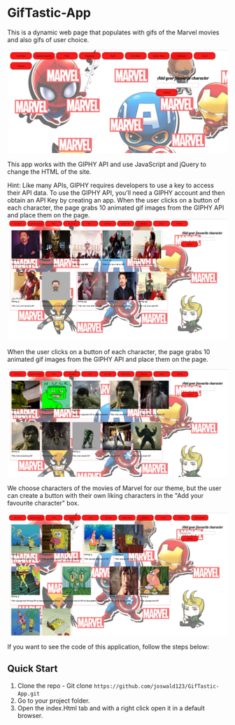 # GifTastic-App

This is a dynamic web page that populates with gifs of the Marvel movies and also gifs of user choice. 

![Page Screen](/assets/images/PageScreen1.PNG)

This app works with the GIPHY API and use JavaScript and jQuery to change the HTML of the site.

Hint: Like many APIs, GIPHY requires developers to use a key to access their API data. To use the GIPHY API, you'll need a GIPHY account and then obtain an API Key by creating an app.
When the user clicks on a button of each character, the page grabs 10 animated gif images from the GIPHY API and place them on the page.
![Page Screen](/assets/images/PageScreen2.PNG)

When the user clicks on a button of each character, the page grabs 10 animated gif images from the GIPHY API and place them on the page.

![Page Screen](/assets/images/PageScreen3.PNG)

We choose characters of the movies of Marvel for our theme, but the user can create a button with their own liking characters in the "Add your favourite character" box.

![Page Screen](/assets/images/PageScreen4.PNG)


If you want to see the code of this application, follow the steps below:

## Quick Start

1.  Clone the repo - Git clone `https://github.com/joswald123/GifTastic-App.git`
2.  Go to your project folder.
3.  Open the index.Html tab and with a right click open it in a default browser.



